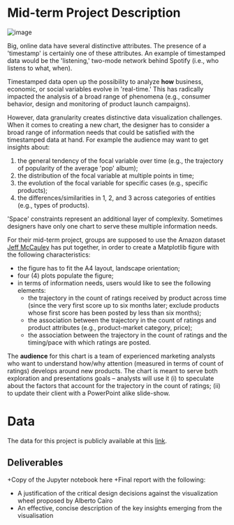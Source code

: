 Mid-term Project Description
================
![image](https://content.fortune.com/wp-content/uploads/2016/10/1000638_books_landing-page_hero_desktop.jpeg)

Big, online data have several distinctive attributes. The presence of a
'timestamp' is certainly one of these attributes. An example of
timestamped data would be the 'listening,' two-mode network behind
Spotify (i.e., who listens to what, when). 

Timestamped data open up the possibility to analyze **how** business,
economic, or social variables evolve in 'real-time.' This has radically
impacted the analysis of a broad range of phenomena (e.g., consumer
behavior, design and monitoring of product launch campaigns).

However, data granularity creates distinctive data visualization
challenges. When it comes to creating a new chart, the designer has to
consider a broad range of information needs that could be satisfied with
the timestamped data at hand. For example the audience may want to get
insights about:

1. the general tendency of the focal variable over time (e.g., the
   trajectory of popularity of the average 'pop' album);
2. the distribution of the focal variable at multiple points in time;
3. the evolution of the focal variable for specific cases (e.g.,
   specific products);
4. the differences/similarities in 1, 2, and 3 across categories of
   entities (e.g., types of products).

'Space' constraints represent an additional layer of complexity.
Sometimes designers have only one chart to serve these multiple
information needs.

For their mid-term project, groups are supposed to use the Amazon
dataset [Jeff McCauley](wwww.mccauley.com) has put together, in order to
create a Matplotlib figure with the following characteristics:

+ the figure has to fit the A4 layout, landscape orientation;
+ four (4) plots populate the figure;
+ in terms of information needs, users would like to see the following
    elements:
  - the trajectory in the count of ratings received by product across time 
      (since the very first score up to six months later; exclude products whose 
      first score has been posted by less than six months);
  - the association between the trajectory in the count of ratings and 
      product attributes (e.g., product-market category, price);
  - the association between the trajectory in the count of ratings and 
      the timing/pace with which ratings are posted.

The **audience** for this chart is a team of experienced marketing
analysts who want to understand how/why attention (measured in terms of count of
ratings) develops around new products.  The chart is meant to serve both
exploration and presentations goals – analysts will use it (i) to
speculate about the factors that account for the trajectory in the
count of ratings; (ii) to update their client with a PowerPoint alike
slide-show.

Data 
====

The data for this project is publicly available at this
[link](http://jmcauley.ucsd.edu/data/amazon/). 


Deliverables
-------------------------

+Copy of the Jupyter notebook here
+Final report with the following:
 - A justification of the critical design decisions against the visualization wheel proposed by Alberto Cairo
- An effective, concise description of the key insights emerging from the visualisation

